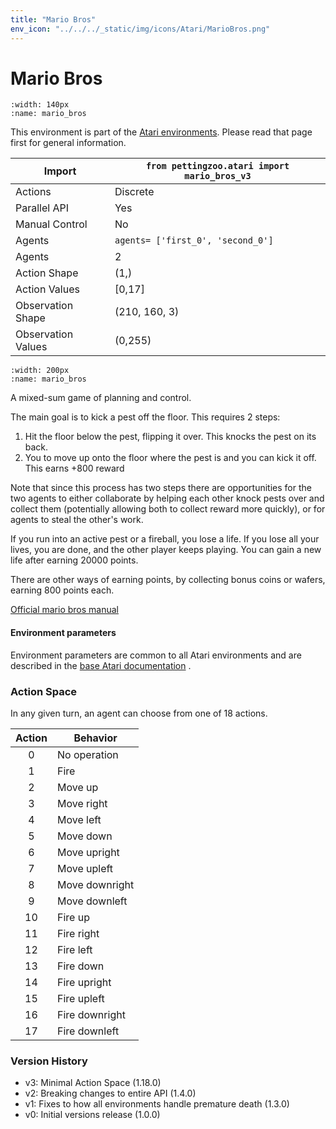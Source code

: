 ```yaml
---
title: "Mario Bros"
env_icon: "../../../_static/img/icons/Atari/MarioBros.png"
---
```


# Mario Bros

```{figure} atari_mario_bros.gif 
:width: 140px
:name: mario_bros
```

This environment is part of the <a href='..'>Atari environments</a>. Please read that page first for general information.

| Import               | `from pettingzoo.atari import mario_bros_v3` |
|----------------------|----------------------------------------------|
| Actions              | Discrete                                     |
| Parallel API         | Yes                                          |
| Manual Control       | No                                           |
| Agents               | `agents= ['first_0', 'second_0']`            |
| Agents               | 2                                            |
| Action Shape         | (1,)                                         |
| Action Values        | [0,17]                                       |
| Observation Shape    | (210, 160, 3)                                |
| Observation Values   | (0,255)                                      |

```{figure} ../../_static/img/aec/atari_mario_bros_aec.svg
:width: 200px
:name: mario_bros
```

A mixed-sum game of planning and control.

The main goal is to kick a pest off the floor. This requires 2 steps:

1. Hit the floor below the pest, flipping it over. This knocks the pest on its back.
2. You to move up onto the floor where the pest is and you can kick it off. This earns +800 reward

Note that since this process has two steps there are opportunities for the two agents to either collaborate by helping each other knock pests over and collect them (potentially allowing both to collect reward more quickly), or for agents to steal the other's work.

If you run into an active pest or a fireball, you lose a life. If you lose all your lives, you are done, and the other player keeps playing. You can gain a new life after earning 20000 points.

There are other ways of earning points, by collecting bonus coins or wafers, earning 800 points each.

[Official mario bros manual](https://atariage.com/manual_html_page.php?SoftwareLabelID=286)

#### Environment parameters

Environment parameters are common to all Atari environments and are described in the [base Atari documentation](../atari) .

### Action Space

In any given turn, an agent can choose from one of 18 actions.

| Action    | Behavior  |
|:---------:|-----------|
| 0         | No operation |
| 1         | Fire |
| 2         | Move up |
| 3         | Move right |
| 4         | Move left |
| 5         | Move down |
| 6         | Move upright |
| 7         | Move upleft |
| 8         | Move downright |
| 9         | Move downleft |
| 10        | Fire up |
| 11        | Fire right |
| 12        | Fire left |
| 13        | Fire down |
| 14        | Fire upright |
| 15        | Fire upleft |
| 16        | Fire downright |
| 17        | Fire downleft |

### Version History

* v3: Minimal Action Space (1.18.0)
* v2: Breaking changes to entire API (1.4.0)
* v1: Fixes to how all environments handle premature death (1.3.0)
* v0: Initial versions release (1.0.0)

